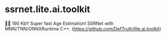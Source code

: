 # ssrnet.lite.ai.toolkit
🍅🍅 190 Kb!! Super fast Age Estimation! SSRNet with MNN/TNN/ONNXRuntime C++. (https://github.com/DefTruth/lite.ai.toolkit)
